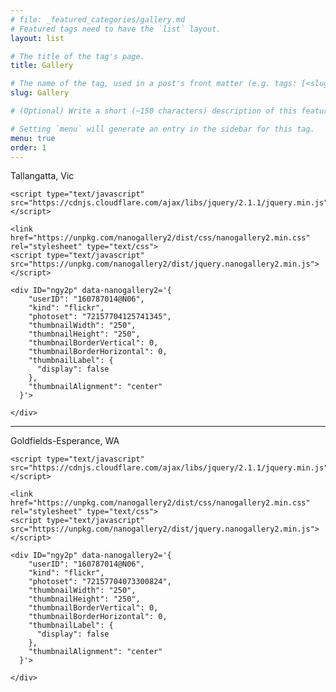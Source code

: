 ```yaml
---
# file: _featured_categories/gallery.md
# Featured tags need to have the `list` layout.
layout: list

# The title of the tag's page.
title: Gallery

# The name of the tag, used in a post's front matter (e.g. tags: [<slug>]).
slug: Gallery

# (Optional) Write a short (~150 characters) description of this featured tag.

# Setting `menu` will generate an entry in the sidebar for this tag.
menu: true
order: 1
---
```


Tallangatta, Vic

<html>
  <head>
    <meta name="viewport" content="user-scalable=no, width=device-width, initial-scale=1, maximum-scale=1">

    <script type="text/javascript" src="https://cdnjs.cloudflare.com/ajax/libs/jquery/2.1.1/jquery.min.js"></script>

    <link href="https://unpkg.com/nanogallery2/dist/css/nanogallery2.min.css" rel="stylesheet" type="text/css">
    <script type="text/javascript" src="https://unpkg.com/nanogallery2/dist/jquery.nanogallery2.min.js"></script>

  </head>
  <body>


    <div ID="ngy2p" data-nanogallery2='{
        "userID": "160787014@N06",
        "kind": "flickr",
        "photoset": "72157704125741345",
        "thumbnailWidth": "250",
        "thumbnailHeight": "250",
        "thumbnailBorderVertical": 0,
        "thumbnailBorderHorizontal": 0,
        "thumbnailLabel": {
          "display": false
        },
        "thumbnailAlignment": "center"
      }'>

    </div>
    
  </body>
</html>


---

Goldfields-Esperance, WA

<html>
  <head>
    <meta name="viewport" content="user-scalable=no, width=device-width, initial-scale=1, maximum-scale=1">

    <script type="text/javascript" src="https://cdnjs.cloudflare.com/ajax/libs/jquery/2.1.1/jquery.min.js"></script>

    <link href="https://unpkg.com/nanogallery2/dist/css/nanogallery2.min.css" rel="stylesheet" type="text/css">
    <script type="text/javascript" src="https://unpkg.com/nanogallery2/dist/jquery.nanogallery2.min.js"></script>

  </head>
  <body>


    <div ID="ngy2p" data-nanogallery2='{
        "userID": "160787014@N06",
        "kind": "flickr",
        "photoset": "72157704073300824",
        "thumbnailWidth": "250",
        "thumbnailHeight": "250",
        "thumbnailBorderVertical": 0,
        "thumbnailBorderHorizontal": 0,
        "thumbnailLabel": {
          "display": false
        },
        "thumbnailAlignment": "center"
      }'>

    </div>
    
  </body>
</html>
